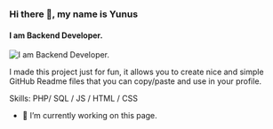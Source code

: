 ### Hi there 👋, my name is Yunus
#### I am Backend Developer.
![I am Backend Developer.]()

I made this project just for fun, it allows you to create nice and simple GitHub Readme files that you can copy/paste and use in your profile.

Skills: PHP/ SQL / JS / HTML / CSS

- 🔭 I’m currently working on this page. 





